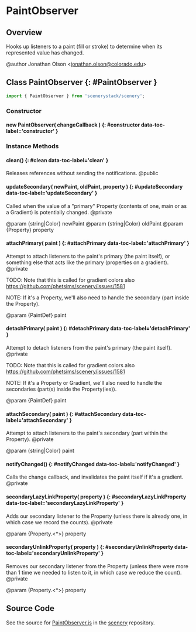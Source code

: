 # PaintObserver

## Overview

Hooks up listeners to a paint (fill or stroke) to determine when its represented value has changed.

@author Jonathan Olson &lt;jonathan.olson@colorado.edu&gt;

## Class PaintObserver {: #PaintObserver }


```js
import { PaintObserver } from 'scenerystack/scenery';
```
### Constructor

#### new PaintObserver( changeCallback ) {: #constructor data-toc-label='constructor' }

### Instance Methods

#### clean() {: #clean data-toc-label='clean' }

Releases references without sending the notifications.
@public

#### updateSecondary( newPaint, oldPaint, property ) {: #updateSecondary data-toc-label='updateSecondary' }

Called when the value of a "primary" Property (contents of one, main or as a Gradient) is potentially changed.
@private

@param {string|Color} newPaint
@param {string|Color} oldPaint
@param {Property} property

#### attachPrimary( paint ) {: #attachPrimary data-toc-label='attachPrimary' }

Attempt to attach listeners to the paint's primary (the paint itself), or something else that acts like the primary
(properties on a gradient).
@private

TODO: Note that this is called for gradient colors also https://github.com/phetsims/scenery/issues/1581

NOTE: If it's a Property, we'll also need to handle the secondary (part inside the Property).

@param {PaintDef} paint

#### detachPrimary( paint ) {: #detachPrimary data-toc-label='detachPrimary' }

Attempt to detach listeners from the paint's primary (the paint itself).
@private

TODO: Note that this is called for gradient colors also https://github.com/phetsims/scenery/issues/1581

NOTE: If it's a Property or Gradient, we'll also need to handle the secondaries (part(s) inside the Property(ies)).

@param {PaintDef} paint

#### attachSecondary( paint ) {: #attachSecondary data-toc-label='attachSecondary' }

Attempt to attach listeners to the paint's secondary (part within the Property).
@private

@param {string|Color} paint

#### notifyChanged() {: #notifyChanged data-toc-label='notifyChanged' }

Calls the change callback, and invalidates the paint itself if it's a gradient.
@private

#### secondaryLazyLinkProperty( property ) {: #secondaryLazyLinkProperty data-toc-label='secondaryLazyLinkProperty' }

Adds our secondary listener to the Property (unless there is already one, in which case we record the counts).
@private

@param {Property.&lt;*&gt;} property

#### secondaryUnlinkProperty( property ) {: #secondaryUnlinkProperty data-toc-label='secondaryUnlinkProperty' }

Removes our secondary listener from the Property (unless there were more than 1 time we needed to listen to it,
in which case we reduce the count).
@private

@param {Property.&lt;*&gt;} property



## Source Code

See the source for [PaintObserver.js](https://github.com/phetsims/scenery/blob/main/js/display/PaintObserver.js) in the [scenery](https://github.com/phetsims/scenery) repository.
